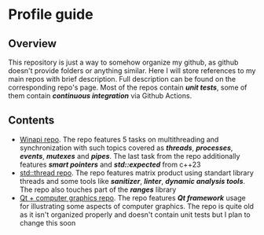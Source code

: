 # Profile guide
## Overview
This repository is just a way to somehow organize my github, as github doesn't provide folders or anything similar. Here I will store references to my main repos with brief description.
Full description can be found on the corresponding repo's page. Most of the repos contain ***unit tests***, some of them contain ***continuous integration*** via Github Actions.
## Contents
* [Winapi repo](https://github.com/nikita-kasinski/os-lab). The repo features 5 tasks on multithreading and synchronization with such topics covered as ***threads***, ***processes***, ***events***, ***mutexes*** and ***pipes***. The last task from the repo additionally features ***smart pointers*** and ***std::expected*** from c++23
* [std::thread repo](https://github.com/nikita-kasinski/std-thread). The repo features matrix product using standart library threads and some tools like ***sanitizer***, ***linter***, ***dynamic analysis tools***. The repo also touches part of the ***ranges*** library
* [Qt + computer graphics repo](https://github.com/nikita-kasinski/pkg). The repo features ***Qt framework*** usage for illustrating some aspects of computer graphics. The repo is quite old as it isn't organized properly and doesn't contain unit tests but I plan to change this soon
